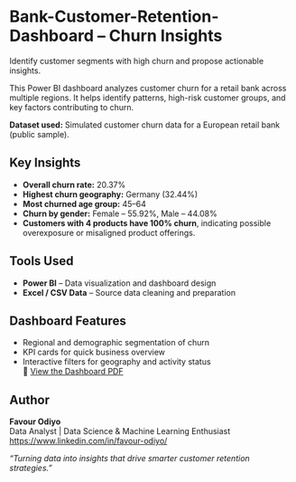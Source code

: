 # Bank-Customer-Retention-Dashboard – Churn Insights
Identify customer segments with high churn and propose actionable insights. 

This Power BI dashboard analyzes customer churn for a retail bank across multiple regions. It helps identify patterns, high-risk customer groups, and key factors contributing to churn.

**Dataset used:** Simulated customer churn data for a European retail bank (public sample).

## Key Insights
- **Overall churn rate:** 20.37%
- **Highest churn geography:** Germany (32.44%)
- **Most churned age group:** 45–64
- **Churn by gender:** Female – 55.92%, Male – 44.08%
- **Customers with 4 products have 100% churn**, indicating possible overexposure or misaligned product offerings.

## Tools Used
- **Power BI** – Data visualization and dashboard design  
- **Excel / CSV Data** – Source data cleaning and preparation  

## Dashboard Features
- Regional and demographic segmentation of churn  
- KPI cards for quick business overview  
- Interactive filters for geography and activity status  
  📄 [View the Dashboard PDF](./Bank_Customer_Retention_Dashboard_–_Churn_Insights.pdf)


## Author
**Favour Odiyo**  
Data Analyst | Data Science & Machine Learning Enthusiast  
https://www.linkedin.com/in/favour-odiyo/

 _“Turning data into insights that drive smarter customer retention strategies.”_
